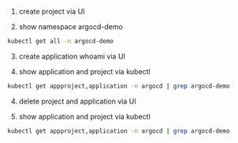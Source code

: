 1. create project via UI

2. show namespace argocd-demo

```bash
kubectl get all -n argocd-demo
```

3. create application whoami via UI

4. show application and project via kubectl

```bash
kubectl get appproject,application -n argocd | grep argocd-demo
```

4. delete project and application via UI

5. show application and project via kubectl

```bash
kubectl get appproject,application -n argocd | grep argocd-demo
```
